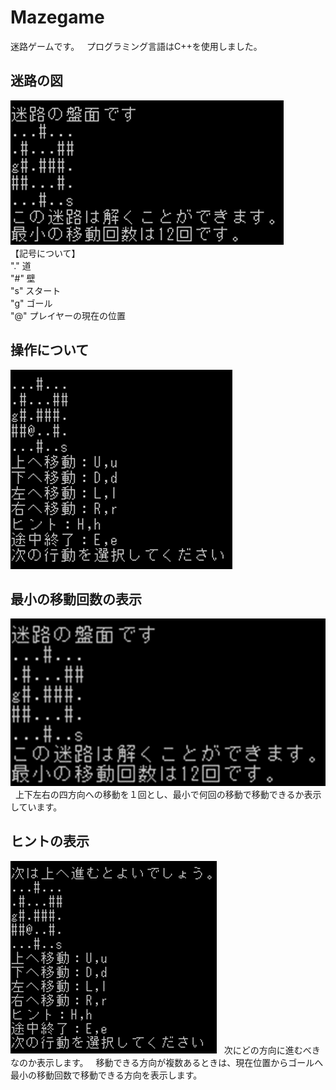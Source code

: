 # Mazegame  
  
迷路ゲームです。  
プログラミング言語はC++を使用しました。  
  
## 迷路の図
![p1](https://github.com/ky-code/Mazegame/blob/master/picture/p1.png)  
【記号について】  
"." 道  
"#" 壁  
"s" スタート  
"g" ゴール  
"@" プレイヤーの現在の位置  

## 操作について
![p2](https://github.com/ky-code/Mazegame/blob/master/picture/p2.png)  
  
## 最小の移動回数の表示
![p3](https://github.com/ky-code/Mazegame/blob/master/picture/p3.png)  
上下左右の四方向への移動を１回とし、最小で何回の移動で移動できるか表示しています。  

## ヒントの表示
![p4](https://github.com/ky-code/Mazegame/blob/master/picture/p4.png)  
次にどの方向に進むべきなのか表示します。  
移動できる方向が複数あるときは、現在位置からゴールへ最小の移動回数で移動できる方向を表示します。  
